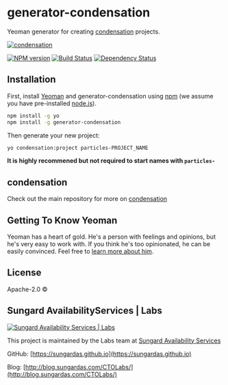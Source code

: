 # generator-condensation
Yeoman generator for creating
[condensation](https://github.com/SungardAS/condensation)
projects.

[![condensation][condensation-image]][condensation-url]

[![NPM version][npm-image]][npm-url] [![Build
Status][travis-image]][travis-url] [![Dependency
Status][daviddm-image]][daviddm-url]

## Installation

First, install [Yeoman](http://yeoman.io) and generator-condensation
using [npm](https://www.npmjs.com/) (we assume you have pre-installed
[node.js](https://nodejs.org/)).

```bash
npm install -g yo
npm install -g generator-condensation
```

Then generate your new project:

```bash
yo condensation:project particles-PROJECT_NAME
```

**It is highly recommened but not required to start names with
`particles-`**

## condensation
Check out the main repository for more on
[condensation](https://github.com/SungardAS/condensation)


## Getting To Know Yeoman

Yeoman has a heart of gold. He&#39;s a person with feelings and
opinions, but he&#39;s very easy to work with. If you think he&#39;s too
opinionated, he can be easily convinced. Feel free to [learn more about
him](http://yeoman.io/).

## License

Apache-2.0 ©

## Sungard AvailabilityServices | Labs

[![Sungard Availability Services | Labs][labs-image]][labs-github-url]

This project is maintained by the Labs team at [Sungard Availability
Services](http://sungardas.com)

GitHub: [https://sungardas.github.io](https://sungardas.github.io)

Blog:
[http://blog.sungardas.com/CTOLabs/](http://blog.sungardas.com/CTOLabs/)


[labs-github-url]: https://sungardas.github.io
[labs-image]:
https://raw.githubusercontent.com/SungardAS/repo-assets/master/images/logos/sungardas-labs-logo-small.png
[condensation-image]:
https://raw.githubusercontent.com/SungardAS/condensation/master/docs/images/condensation_logo.png
[condensation-url]: https://github.com/SungardAS/condensation
[npm-image]: https://badge.fury.io/js/generator-condensation.svg
[npm-url]: https://npmjs.org/package/generator-condensation
[travis-image]:
https://travis-ci.org/SungardAS/generator-condensation.svg?branch=master
[travis-url]: https://travis-ci.org/SungardAS/generator-condensation
[daviddm-image]:
https://david-dm.org/SungardAS/generator-condensation.svg?theme=shields.io
[daviddm-url]: https://david-dm.org/SungardAS/generator-condensation
[coveralls-image]:
https://coveralls.io/repos/SungardAS/generator-condensation/badge.svg
[coveralls-url]:
https://coveralls.io/r/SungardAS/generator-condensation
